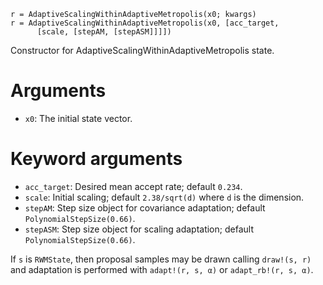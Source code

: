 ```
r = AdaptiveScalingWithinAdaptiveMetropolis(x0; kwargs)
r = AdaptiveScalingWithinAdaptiveMetropolis(x0, [acc_target, 
      [scale, [stepAM, [stepASM]]]])
```

Constructor for AdaptiveScalingWithinAdaptiveMetropolis state.

# Arguments

  * `x0`: The initial state vector.

# Keyword arguments

  * `acc_target`: Desired mean accept rate; default `0.234`.
  * `scale`: Initial scaling; default `2.38/sqrt(d)` where `d` is the dimension.
  * `stepAM`: Step size object for covariance adaptation;            default `PolynomialStepSize(0.66)`.
  * `stepASM`: Step size object for scaling adaptation;            default `PolynomialStepSize(0.66)`.

If `s` is `RWMState`, then proposal samples may be drawn calling  `draw!(s, r)` and adaptation is performed with `adapt!(r, s, α)` or  `adapt_rb!(r, s, α)`.
